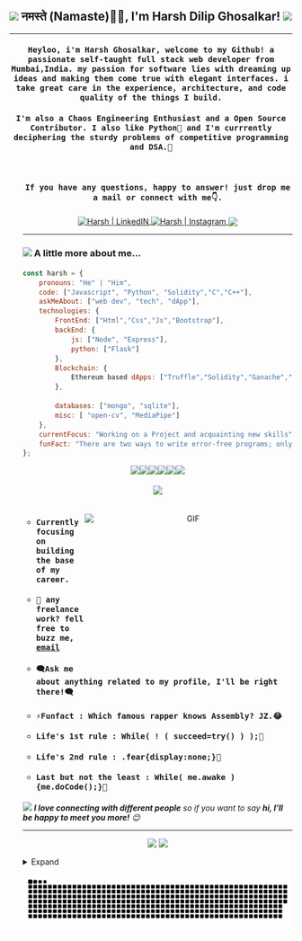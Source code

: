 
<h2><img src="https://emojis.slackmojis.com/emojis/images/1531849430/4246/blob-sunglasses.gif?1531849430" width="30"/> नमस्ते (Namaste)🙏🏻, I'm Harsh Dilip Ghosalkar! <img src="https://media.giphy.com/media/12oufCB0MyZ1Go/giphy.gif" width="50"></h2>
<p>
  <hr >
</p>

<h4 align="center"><samp>   Heyloo, i'm Harsh Ghosalkar, welcome to my Github! a passionate self-taught full stack web developer from Mumbai,India. my passion for software lies with dreaming up ideas and making them come true with elegant interfaces. i take great care in the experience, architecture, and code quality of the things I build. </samp></h4>



<h4 align="center"><samp>  I'm also a Chaos Engineering Enthusiast and a Open Source Contributor. I also like Python🐍 and I'm currrently deciphering the sturdy problems of competitive programming and DSA.🤕  </samp></h4>
<br>

<ul>
  <h4 align="center"><samp> If you have any questions, happy to answer! just drop me a mail or connect with me👇.</samp></h4>

<p align="center">  
<a align="center" href="https://www.linkedin.com/in/harsh-ghosalkar-477809204/">
  <img align="center" alt="Harsh | LinkedIN" width="30" src="https://raw.githubusercontent.com/peterthehan/peterthehan/master/assets/linkedin.svg" />
</a>
 
<a href="https://www.instagram.com/harsh_ghosalkar_2303/">
  <img align="center" alt="Harsh | Instagram" width="30" src="https://user-images.githubusercontent.com/83356501/129452050-d0157287-2350-4999-95b9-ea9e8a27639b.png" />
</a>
<a >
<img align="center" src="https://profile-counter.glitch.me/HarshDilipGhosalkar/count.svg" height=32 />
</a>
   </p>
  <hr>
<!--   <br>

<details>
<summary>Expand</summary>
<p>
 <a href="#">
    <img src="https://activity-graph.herokuapp.com/graph?username=jhenilparihar&bg_color=000000&color=1cfdee&line=11ff00&point=08e7cd&area=true&hide_border=true"/>
  </a>
</p>
</details>

<p align="center">
<img align="center" src="https://raw.githubusercontent.com/Envoy-VC/Envoy-VC/output/github-contribution-grid-snake-dark.svg">
</p>
<p align="center" width="100%"  >
  <img align="right" alt="GIF" src="https://media4.giphy.com/media/h408T6Y5GfmXBKW62l/giphy.gif?cid=790b76112da028c280e20aac8b034454a6b7a3e00b388289&rid=giphy.gif&ct=g" width="370" height="270" />
</p>
<br> -->

 ### <img src="https://media.giphy.com/media/VgCDAzcKvsR6OM0uWg/giphy.gif" width="50"> A little more about me...  

```javascript
const harsh = {
    pronouns: "He" | "Him",
    code: ["Javascript", "Python", "Solidity","C","C++"],
    askMeAbout: ["web dev", "tech", "dApp"],
    technologies: {
        FrontEnd: ["Html","Css","Js","Bootstrap"],
        backEnd: {
            js: ["Node", "Express"],
            python: ["Flask"]
        },
        Blockchain: {
            Ethereum based dApps: ["Truffle","Solidity","Ganache","React","Metamask"]
        },
        
        databases: ["mongo", "sqlite"],
        misc: [ "open-cv", "MediaPipe"]
    },
    currentFocus: "Working on a Project and acquainting new skills",
    funFact: "There are two ways to write error-free programs; only the third one works"
};
```
  <p align="center">
  <img src="https://media3.giphy.com/media/ln7z2eWriiQAllfVcn/200w.webp" width="100"><img src="https://i.giphy.com/media/LMt9638dO8dftAjtco/200.webp" width="100"><img src="https://i.giphy.com/media/eNAsjO55tPbgaor7ma/200w.webp" width="100"><img src="https://i.giphy.com/media/VgGthkhUvGgOit7Y9i/200.webp" width="100"><img src="https://i.giphy.com/media/KzJkzjggfGN5Py6nkT/200.webp" width="100"><img src="https://i.giphy.com/media/IdyAQJVN2kVPNUrojM/200.webp" width="100"><br><br>
  <img src="https://camo.githubusercontent.com/936a08778c7e4885053d148c07bbd2339dfbdd80/68747470733a2f2f6665726f73732e6e65742f782f6e6f6465322e676966" /><br><br>
 
</p>

 <p align="center">
  <img align="right" alt="GIF" src="https://i.pinimg.com/originals/e4/26/70/e426702edf874b181aced1e2fa5c6cde.gif" width="370" height="270" />
</p>
<ul>
  
<li><h4><samp> Currently focusing on building the base of my career. </samp></h4></li>
<li><h4><samp> 💼 any freelance work? fell free to buzz me, <a href="mailto:ghosalkarharsh454@gmail.com">email</a></samp></h4></li>
<li><h4><samp> 🗨Ask me about anything related to my profile, I'll be right there!🗨 </samp></h4></li>
<li><h4><samp> ⚡Funfact : Which famous rapper knows Assembly? JZ.😂</samp></h4></li>
<li><h4><samp> Life's 1st rule : While( ! ( succeed=try() ) );💯</samp></h4></li>
<li><h4><samp> Life's 2nd rule : .fear{display:none;}💯</samp></h4></li> 
 <li><h4><samp>Last but not the least : While( me.awake ){me.doCode();}💯</samp></h4></li>
</ul>


</p>
<img src="https://media.giphy.com/media/LnQjpWaON8nhr21vNW/giphy.gif" width="60"> <em><b>I love connecting with different people</b> so if you want to say <b>hi, I'll be happy to meet you more!</b> 😊</em>
<br>




<p>
  <hr>
<p>
<p align="center">
  <img width="400" src="https://github-readme-stats.vercel.app/api?username=HarshDilipGhosalkar&theme=gruvbox&show_icons=true" />
  <img width="400" src="https://github-readme-streak-stats.herokuapp.com/?user=HarshDilipGhosalkar&theme=gruvbox" />
 </p>
 <details>
<summary>Expand</summary>
<p>
 <a href="#">
    <img src="https://activity-graph.herokuapp.com/graph?username=HarshDilipGhosalkar&bg_color=000000&color=ee3056&line=#f669a9&point=#69f6cf&area=true&hide_border=true"/>
  </a>
</p>
</details>

<p align="center">
<img align="center" src="https://raw.githubusercontent.com/Envoy-VC/Envoy-VC/output/github-contribution-grid-snake-dark.svg">
</p>

